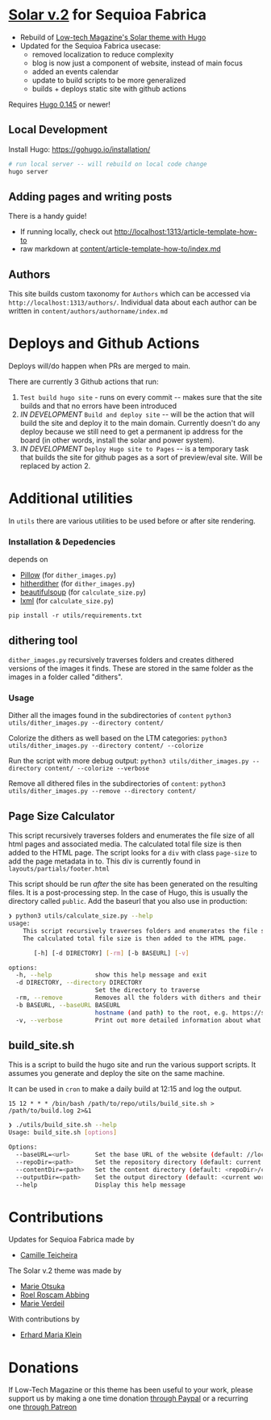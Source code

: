 # [Solar v.2](https://github.com/lowtechmag/solar_v2) for Sequioa Fabrica

- Rebuild of [Low-tech Magazine's Solar theme with Hugo](https://github.com/lowtechmag/solar_v2)
- Updated for the Sequioa Fabrica usecase:
  - removed localization to reduce complexity
  - blog is now just a component of website, instead of main focus
  - added an events calendar
  - update to build scripts to be more generalized
  - builds + deploys static site with github actions

Requires [Hugo 0.145](https://gohugo.io/) or newer!

## Local Development
Install Hugo: https://gohugo.io/installation/

```bash
# run local server -- will rebuild on local code change
hugo server
```

## Adding pages and writing posts
There is a handy guide! 

- If running locally, check out [http://localhost:1313/article-template-how-to](http://localhost:1313/article-template-how-to)
- raw markdown at [content/article-template-how-to/index.md](./content/article-template-how-to/index.md)


## Authors

This site builds custom taxonomy for `Authors` which can be accessed via `http://localhost:1313/authors/`. Individual data about each author can be written in `content/authors/authorname/index.md`


# Deploys and Github Actions

Deploys will/do happen when PRs are merged to main.

There are currently 3 Github actions that run:
1. `Test build hugo site` - runs on every commit -- makes sure that the site builds and that no errors have been introduced
2. _IN DEVELOPMENT_ `Build and deploy site` -- will be the action that will build the site and deploy it to the main domain. Currently doesn't do any deploy because we still need to get a permanent ip address for the board (in other words, install the solar and power system).
3. _IN DEVELOPMENT_ `Deploy Hugo site to Pages` -- is a temporary task that builds the site for github pages as a sort of preview/eval site. Will be replaced by action 2.

# Additional utilities

In `utils` there are various utilities to be used before or after site rendering. 

### Installation & Depedencies

depends on 
* [Pillow](https://pillow.readthedocs.io) (for `dither_images.py`)
* [hitherdither](https://github.com/hbldh/hitherdither) (for `dither_images.py`)
* [beautifulsoup](https://www.crummy.com/software/BeautifulSoup/bs4/doc/) (for `calculate_size.py`)
* [lxml](https://lxml.de/) (for `calculate_size.py`)

`pip install -r utils/requirements.txt`

## dithering tool

`dither_images.py` recursively traverses folders and creates dithered versions of the images it finds. These are stored in the same folder as the images in a folder called "dithers".

### Usage

Dither all the images found in the subdirectories of `content` 
`python3 utils/dither_images.py --directory content/`

Colorize the dithers as well based on the LTM categories:
`python3 utils/dither_images.py --directory content/ --colorize`

Run the script with more debug output:
`python3 utils/dither_images.py --directory content/ --colorize --verbose`

Remove all dithered files in the subdirectories of `content`:
`python3 utils/dither_images.py --remove --directory content/`

## Page Size Calculator

This script recursively traverses folders and enumerates the file size of all html pages and associated media.
The calculated total file size is then added to the HTML page. The script looks for a `div` with class `page-size` to add the page metadata in to. This div is currently found in `layouts/partials/footer.html`

This script should be run *after* the site has been generated on the resulting files. It is a post-processing step.
In the case of Hugo, this is usually the directory called `public`. Add the baseurl that you also use in production:

```bash
❯ python3 utils/calculate_size.py --help
usage:
    This script recursively traverses folders and enumerates the file size of all html pages and associated media.
    The calculated total file size is then added to the HTML page.

       [-h] [-d DIRECTORY] [-rm] [-b BASEURL] [-v]

options:
  -h, --help            show this help message and exit
  -d DIRECTORY, --directory DIRECTORY
                        Set the directory to traverse
  -rm, --remove         Removes all the folders with dithers and their contents
  -b BASEURL, --baseURL BASEURL
                        hostname (and path) to the root, e.g. https://solar.lowtechmagazine.com
  -v, --verbose         Print out more detailed information about what this script is doing
```


## build_site.sh

This is a script to build the hugo site and run the various support scripts. It assumes you generate and deploy the site on the same machine.

It can be used in `cron` to make a daily build at 12:15 and log the output. 

`15 12 * * * /bin/bash /path/to/repo/utils/build_site.sh > /path/to/build.log 2>&1`

```bash
❯ ./utils/build_site.sh --help
Usage: build_site.sh [options]

Options:
  --baseURL=<url>       Set the base URL of the website (default: //localhost:9000)
  --repoDir=<path>      Set the repository directory (default: current working directory)
  --contentDir=<path>   Set the content directory (default: <repoDir>/content)
  --outputDir=<path>    Set the output directory (default: <current working directory>/built-site)
  --help                Display this help message
```

# Contributions

Updates for Sequioa Fabrica made by
* [Camille Teicheira](https://camileanne.com)

The Solar v.2 theme was made by

* [Marie Otsuka](https://motsuka.com/)
* [Roel Roscam Abbing](https://test.roelof.info)
* [Marie Verdeil](https://verdeil.net/)

With contributions by
* [Erhard Maria Klein](http://www.weitblick.de/)

# Donations

If Low-Tech Magazine or this theme has been useful to your work, please support us by making a one time donation [through Paypal](https://www.paypal.com/paypalme/lowtechmagazine) or a recurring one [through Patreon](https://solar.lowtechmagazine.com/donate/) 
